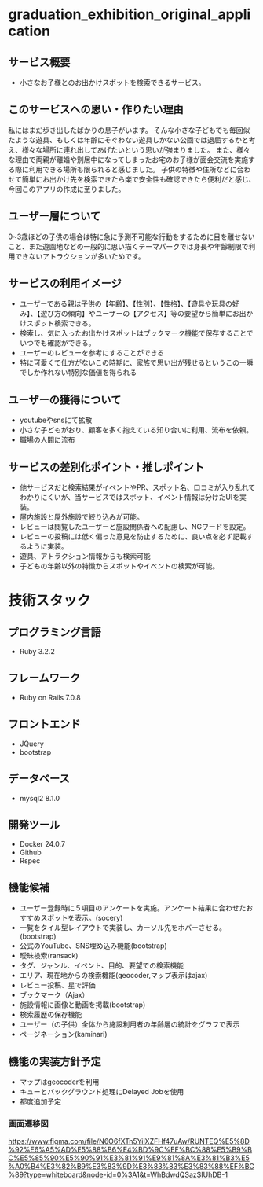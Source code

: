 # graduation_exhibition_original_application

## サービス概要
- 小さなお子様とのお出かけスポットを検索できるサービス。

## このサービスへの思い・作りたい理由
私にはまだ歩き出したばかりの息子がいます。
そんな小さな子どもでも毎回似たような遊具、もしくは年齢にそぐわない遊具しかない公園では退屈するかと考え、様々な場所に連れ出してあげたいという思いが強まりました。
また、様々な理由で両親が離婚や別居中になってしまったお宅のお子様が面会交流を実施する際に利用できる場所も限られると感じました。
子供の特徴や住所などに合わせて簡単にお出かけ先を検索できたら楽で安全性も確認できたら便利だと感じ、今回このアプリの作成に至りました。

## ユーザー層について
0~3歳ほどの子供の場合は特に急に予測不可能な行動をするために目を離せないこと、また遊園地などの一般的に思い描くテーマパークでは身長や年齢制限で利用できないアトラクションが多いためです。

## サービスの利用イメージ
- ユーザーである親は子供の【年齢】、【性別】、【性格】、【遊具や玩具の好み】、【遊び方の傾向】やユーザーの【アクセス】等の要望から簡単にお出かけスポット検索できる。
- 検索し、気に入ったお出かけスポットはブックマーク機能で保存することでいつでも確認ができる。
- ユーザーのレビューを参考にすることができる
- 特に可愛くて仕方がないこの時期に、家族で思い出が残せるというこの一瞬でしか作れない特別な価値を得られる

## ユーザーの獲得について
- youtubeやsnsにて拡散
- 小さな子どもがおり、顧客を多く抱えている知り合いに利用、流布を依頼。
- 職場の人間に流布

## サービスの差別化ポイント・推しポイント
- 他サービスだと検索結果がイベントやPR、スポット名、口コミが入り乱れてわかりにくいが、当サービスではスポット、イベント情報は分けたUIを実装。
- 屋内施設と屋外施設で絞り込みが可能。
- レビューは閲覧したユーザーと施設関係者への配慮し、NGワードを設定。
- レビューの投稿には低く偏った意見を防止するために、良い点を必ず記載するように実装。
- 遊具、アトラクション情報からも検索可能
- 子どもの年齢以外の特徴からスポットやイベントの検索が可能。

# 技術スタック

## プログラミング言語　
- Ruby 3.2.2

## フレームワーク
- Ruby on Rails 7.0.8

## フロントエンド
- JQuery
- bootstrap

## データベース
- mysql2 8.1.0

## 開発ツール
- Docker 24.0.7
- Github
- Rspec


## 機能候補
- ユーザー登録時に５項目のアンケートを実施。アンケート結果に合わせたおすすめスポットを表示。(socery)
- 一覧をタイル型レイアウトで実装し、カーソル先をホバーさせる。(bootstrap)
- 公式のYouTube、SNS埋め込み機能(bootstrap)
- 曖昧検索(ransack)
- タグ、ジャンル、イベント、目的、要望での検索機能
- エリア、現在地からの検索機能(geocoder,マップ表示はajax)
- レビュー投稿、星で評価
- ブックマーク（Ajax）
- 施設情報に画像と動画を掲載(bootstrap)
- 検索履歴の保存機能
- ユーザー（の子供）全体から施設利用者の年齢層の統計をグラフで表示
- ページネーション(kaminari)

## 機能の実装方針予定
- マップはgeocoderを利用
- キューとバックグラウンド処理にDelayed Jobを使用
- 都度追加予定

### 画面遷移図
https://www.figma.com/file/N6O6fXTn5YilXZFHf47uAw/RUNTEQ%E5%8D%92%E6%A5%AD%E5%88%B6%E4%BD%9C%EF%BC%88%E5%B9%BC%E5%85%90%E5%90%91%E3%81%91%E9%81%8A%E3%81%B3%E5%A0%B4%E3%82%B9%E3%83%9D%E3%83%83%E3%83%88%EF%BC%89?type=whiteboard&node-id=0%3A1&t=WhBdwdQSazSIUhDB-1
